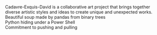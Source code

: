  Cadavre-Exquis-David is a collaborative art project that brings together diverse artistic styles and ideas to create unique and unexpected works.<br>
Beautiful soup made by pandas from binary trees <br>
Python hiding under a Power Shell<br>
Commitment to pushing and pulling<br>
